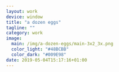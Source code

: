 ```yaml
---
layout: work
device: window
title: "a dozen eggs"
tagline: ""
category: work
image:
  main: /img/a-dozen-eggs/main-3x2_3x.png
  color_light: "#48BCBB"
  color_dark: "#009E98"
date: 2019-05-04T15:17:16+01:00
---
```

